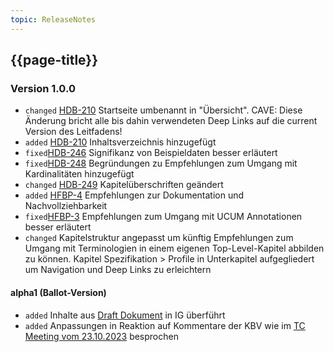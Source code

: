 ```yaml
---
topic: ReleaseNotes
---
```



## {{page-title}}

### Version 1.0.0
* `changed` [HDB-210](https://hl7germany.atlassian.net/issues/HDB-210) Startseite umbenannt in "Übersicht". CAVE: Diese Änderung bricht alle bis dahin verwendeten Deep Links auf die current Version des Leitfadens!
* `added` [HDB-210](https://hl7germany.atlassian.net/issues/HDB-210) Inhaltsverzeichnis hinzugefügt
* `fixed`[HDB-246](https://hl7germany.atlassian.net/issues/HDB-246) Signifikanz von Beispieldaten besser erläutert
* `fixed`[HDB-248](https://hl7germany.atlassian.net/issues/HDB-248) Begründungen zu Empfehlungen zum Umgang mit Kardinalitäten hinzugefügt
* `changed` [HDB-249](https://hl7germany.atlassian.net/issues/HDB-249) Kapitelüberschriften geändert
* `added` [HFBP-4](https://hl7germany.atlassian.net/issues/HFBP-4) Empfehlungen zur Dokumentation und Nachvollziehbarkeit
* `fixed`[HFBP-3](https://hl7germany.atlassian.net/issues/HFBP-3) Empfehlungen zum Umgang mit UCUM Annotationen besser erläutert
* `changed` Kapitelstruktur angepasst um künftig Empfehlungen zum Umgang mit Terminologien in einem eigenen Top-Level-Kapitel abbilden zu können.
Kapitel Spezifikation > Profile in Unterkapitel aufgegliedert um Navigation und Deep Links zu erleichtern

#### alpha1 (Ballot-Version)

* `added` Inhalte aus [Draft Dokument](https://hl7germany.sharepoint.com/:w:/s/TCFHIR/EaUda7eXiyZPgLWYaPHJtsIBgGRyGYTwbdA-27UOwHCoaA?e=GU7GCa) in IG überführt
* `added` Anpassungen in Reaktion auf Kommentare der KBV wie im [TC Meeting vom 23.10.2023](https://hl7germany.sharepoint.com/:w:/s/TCFHIR/EVkAjSRJ4xVMqrHh7ZHMSj8BTrPKudJsZK_iA472BSKE2g?e=ezBqDy) besprochen

